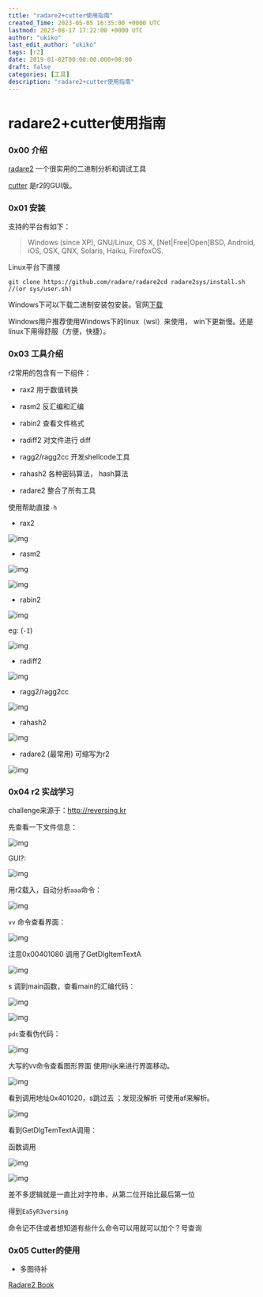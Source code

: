 ```yaml
---
title: "radare2+cutter使用指南"
created_Time: 2023-05-05 16:35:00 +0000 UTC
lastmod: 2023-08-17 17:22:00 +0000 UTC
author: "ukiko"
last_edit_author: "ukiko"
tags: [r2]
date: 2019-01-02T00:00:00.000+08:00
draft: false
categories: [工具]
description: "radare2+cutter使用指南"
---
```


# radare2+cutter使用指南

### 0x00 介绍

[radare2](https://github.com/radare/radare2) 一个很实用的二进制分析和调试工具

[cutter](https://github.com/radareorg/cutter) 是r2的GUI版。

### 0x01 安装

支持的平台有如下：

> Windows (since XP), GNU/Linux, OS X, [Net|Free|Open]BSD, Android, iOS, OSX, QNX, Solaris, Haiku, FirefoxOS.

Linux平台下直接

```shell
git clone https://github.com/radare/radare2cd radare2sys/install.sh //(or sys/user.sh)
```

Windows下可以下载二进制安装包安装。官网[下载](https://www.radare.org/r/)

Windows用户推荐使用Windows下的linux（wsl）来使用， win下更新慢。还是linux下用得舒服（方便，快捷）。

### 0x03 工具介绍

r2常用的包含有一下组件：

- rax2 用于数值转换

- rasm2 反汇编和汇编

- rabin2 查看文件格式

- radiff2 对文件进行 diff

- ragg2/ragg2­cc 开发shellcode工具

- rahash2 各种密码算法， hash算法

- radare2 整合了所有工具

使用帮助直接`-h`

- rax2

![img](http://my-md-1253484710.coscd.myqcloud.com/20181123153746.png)

- rasm2

![img](http://my-md-1253484710.coscd.myqcloud.com/20181123153901.png)

![img](https://my-md-1253484710.file.myqcloud.com/1542959275318.png)

- rabin2

![img](http://my-md-1253484710.coscd.myqcloud.com/20181123154355.png)

eg: (`-I`)

![img](http://my-md-1253484710.coscd.myqcloud.com/20181123154422.png)

- radiff2

![img](http://my-md-1253484710.coscd.myqcloud.com/20181123154448.png)

- ragg2/ragg2­cc

![img](http://my-md-1253484710.coscd.myqcloud.com/20181123154514.png)

- rahash2

![img](http://my-md-1253484710.coscd.myqcloud.com/20181123154604.png)

- radare2 (最常用) 可缩写为r2

![img](http://my-md-1253484710.coscd.myqcloud.com/20181123155156.png)

### 0x04 r2 实战学习

challenge来源于：http://reversing.kr

先查看一下文件信息：

![img](http://my-md-1253484710.coscd.myqcloud.com/20181123155334.png)

GUI?:

![img](http://my-md-1253484710.coscd.myqcloud.com/20181123155444.png)

用r2载入，自动分析`aaa`命令：

![img](http://my-md-1253484710.coscd.myqcloud.com/20181123155649.png)

`vv` 命令查看界面：

![img](http://my-md-1253484710.coscd.myqcloud.com/20181123160028.png)

注意0x00401080 调用了GetDlgItemTextA

![img](http://my-md-1253484710.coscd.myqcloud.com/20181123160457.png)

s 调到main函数，查看main的汇编代码：

![img](http://my-md-1253484710.coscd.myqcloud.com/20181123160744.png)

![img](http://my-md-1253484710.coscd.myqcloud.com/20181123160818.png)

`pdc`查看伪代码：

![img](http://my-md-1253484710.coscd.myqcloud.com/20181123161145.png)

大写的`VV`命令查看图形界面 使用hijk来进行界面移动。

![img](http://my-md-1253484710.coscd.myqcloud.com/20181123161242.png)

看到调用地址0x401020，s跳过去 ；发现没解析 可使用af来解析。

![img](http://my-md-1253484710.coscd.myqcloud.com/20181123162026.png)

看到GetDlgTemTextA调用：

函数调用

![img](http://my-md-1253484710.coscd.myqcloud.com/20181123162157.png)

![img](http://my-md-1253484710.coscd.myqcloud.com/20181123162302.png)

差不多逻辑就是一直比对字符串，从第二位开始比最后第一位

得到`Ea5yR3versing`

命令记不住或者想知道有些什么命令可以用就可以加个？号查询

### 0x05 Cutter的使用

- 多图待补

[Radare2 Book](https://legacy.gitbook.com/book/radare/radare2book/details)

